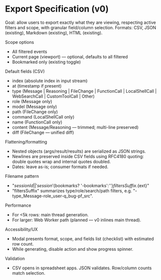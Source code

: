 # Export Specification (v0)

Goal: allow users to export exactly what they are viewing, respecting active filters and scope, with granular field/column selection. Formats: CSV, JSON (existing), Markdown (existing), HTML (existing).

Scope options
- All filtered events
- Current page (viewport) — optional, defaults to all filtered
- Bookmarked only (existing toggle)

Default fields (CSV)
- index (absolute index in input stream)
- at (timestamp if present)
- type (Message | Reasoning | FileChange | FunctionCall | LocalShellCall | WebSearchCall | CustomToolCall | Other)
- role (Message only)
- model (Message only)
- path (FileChange only)
- command (LocalShellCall only)
- name (FunctionCall only)
- content (Message/Reasoning — trimmed; multi-line preserved)
- diff (FileChange — unified diff)

Flattening/formatting
- Nested objects (args/result/results) are serialized as JSON strings.
- Newlines are preserved inside CSV fields using RFC4180 quoting: double quotes wrap and internal quotes doubled.
- Dates: leave as-is; consumer formats if needed.

Filename pattern
- "${sessionId || 'session'}${bookmarks? '-bookmarks':''}${filtersSuffix}.${ext}"
- "filtersSuffix" summarizes type/role/search/path filters, e.g. "-type_Message-role_user-q_bug-pf_src".

Performance
- For <5k rows: main thread generation.
- For larger: Web Worker path (planned — v0 inlines main thread).

Accessibility/UX
- Modal presents format, scope, and fields list (checklist) with estimated row count.
- While generating, disable action and show progress spinner.

Validation
- CSV opens in spreadsheet apps. JSON validates. Row/column counts match selection.
